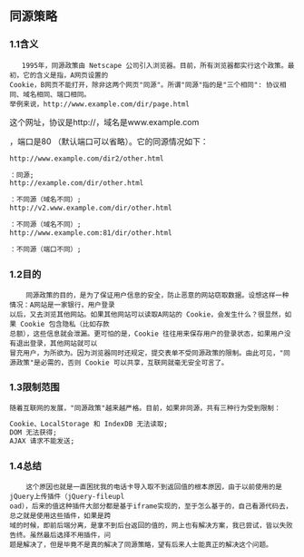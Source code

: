 ## 同源策略
### 1.1含义
       1995年，同源政策由 Netscape 公司引入浏览器。目前，所有浏览器都实行这个政策。最初，它的含义是指，A网页设置的
    Cookie，B网页不能打开，除非这两个网页"同源"。所谓"同源"指的是"三个相同": 协议相同、域名相同、端口相同。
    举例来说，http://www.example.com/dir/page.html

这个网址，协议是http://，域名是www.example.com

，端口是80
    （默认端口可以省略）。它的同源情况如下：
```html
http://www.example.com/dir2/other.html

：同源;
http://example.com/dir/other.html

：不同源（域名不同）;
http://v2.www.example.com/dir/other.html

：不同源（域名不同）;
http://www.example.com:81/dir/other.html

：不同源（端口不同）;
```
### 1.2目的
        同源政策的目的，是为了保证用户信息的安全，防止恶意的网站窃取数据。设想这样一种情况：A网站是一家银行，用户登录
    以后，又去浏览其他网站。如果其他网站可以读取A网站的 Cookie，会发生什么？很显然，如果 Cookie 包含隐私（比如存款
    总额），这些信息就会泄漏。更可怕的是，Cookie 往往用来保存用户的登录状态，如果用户没有退出登录，其他网站就可以
    冒充用户，为所欲为。因为浏览器同时还规定，提交表单不受同源政策的限制。由此可见，"同源政策"是必需的，否则 Cookie 可以共享，互联网就毫无安全可言了。
### 1.3限制范围
    随着互联网的发展，"同源政策"越来越严格。目前，如果非同源，共有三种行为受到限制：
```html
Cookie、LocalStorage 和 IndexDB 无法读取;
DOM 无法获得;
AJAX 请求不能发送;
```

### 1.4总结
        这个原因也就是一直困扰我的电话卡导入取不到返回值的根本原因，由于以前使用的是jQuery上传插件（jQuery-fileupl
    oad），后来的值这种插件大部分都是基于iframe实现的，至于怎么基于的，自己看源代码去，总之就是使用这些插件，如果是跨
    域的时候，即前后端分离，是拿不到后台返回的值的，网上也有解决方案，我已尝试，皆以失败告终。虽然最后选择不用插件，问
    题是解决了，但是毕竟不是真的解决了同源策略，望有后来人士能真正的解决这个问题。
